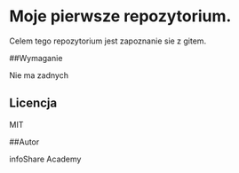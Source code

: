 # Moje pierwsze repozytorium.

Celem tego repozytorium jest 
zapoznanie sie z gitem.

##Wymaganie

Nie ma zadnych
## Licencja

MIT

##Autor

infoShare Academy